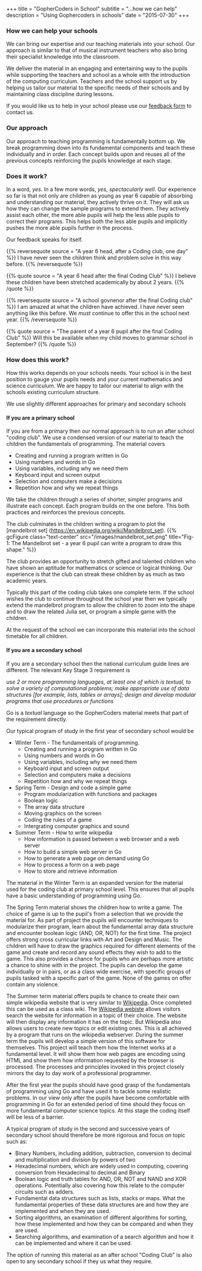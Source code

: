 +++
title = "GopherCoders in School"
subtitle = "...how we can help"
description = "Using Gophercoders in schools"
date = "2015-07-30"
+++
### How we can help your schools
We can bring our expertise and our teaching materials into your school. Our
approach is similar to that of musical instrument teachers who also
bring their specialist knowledge into the classroom.

We deliver the material in an engaging and entertaining way to the pupils while
supporting the teachers and school as a whole with the introduction of the
computing curriculum. Teachers and the school support us by helping us tailor
our material to the specific needs of their schools and by maintaining class
discipline during lessons.

If you would like us to help in your school please use our
[feedback form](/feedback) to contact us.

### Our approach
Our approach to teaching programming is fundamentally bottom up. We break
programming down into its fundamental components and teach these individually and
in order. Each concept builds upon and reuses all of the previous concepts
reinforcing the pupils knowledge at each stage.

### Does it work?
In a word, *yes*. In a few more words, *yes, spectacularly well*. Our experience so
far is that not only are children as young as year 6 capable of absorbing and
understanding our material, they actively thrive on it. They will ask us how
they can change the sample programs to extend them. They actively assist each
other, the more able pupils will help the less able pupils to correct their
programs. This helps both the less able pupils and implicitly pushes the more
able pupils further in the process.

Our feedback speaks for itself.

{{% reversequote source = "A year 6 head, after a Coding club, one day" %}}
I have never seen the children think and problem solve in this way before.
{{% /reversequote %}}

{{% quote source = "A year 6 head after the final Coding Club" %}}
I believe these children have been stretched academically by about 2 years.
{{% /quote %}}

{{% reversequote source = "A school govnenor after the final Coding club" %}}
I am amazed at what the children have achieved. I have never seen anything like
this before. We *must* continue to offer this in the school next year.
{{% /reversequote %}}

{{% quote source = "The parent of a year 6 pupil after the final Coding Club" %}}
Will this be available when my child moves to grammar school in September?
{{% /quote %}}

### How does this work?
How this works depends on your schools needs. Your school is in
the best position to gauge your pupils needs and your current mathematics and
science curriculum. We are happy to tailor our material to align with the
schools existing curriculum structure.

We use slightly different approaches for primary and secondary schools

#### If you are a primary school
If you are from a primary then our normal approach is to run an after school
"coding club". We use a condensed version of our material to teach the children
the fundamentals of programming. The material covers

* Creating and running a program written in Go
* Using numbers and words in Go
* Using variables, including why we need them
* Keyboard input and screen output
* Selection and computers make a decisions
* Repetition how and why we repeat things

We take the children through a series of shorter, simpler programs and illustrate
each concept. Each program builds on the one before. This both practices and
reinforces the previous concepts.

The club culminates in the children writing a program to plot the [mandelbrot set]
(https://en.wikipedia.org/wiki/Mandelbrot_set).
{{% gcFigure class="text-center" src="/images/mandelbrot_set.png"
title="Fig-1: The Mandelbrot set - a year 6 pupil can write a program to draw this shape." %}}

The club provides an opportunity to stretch gifted and talented children who
have shown an aptitude for mathematics or science or logical thinking. Our
experience is that the club can streak these children by as much as two academic
years.

Typically this part of the coding club takes one complete term. If the school
wishes the club to continue throughout the school year then we typically extend the
mandelbrot program to allow the children to zoom into the shape and to draw the
related Julia set, or program a simple game with the children.

At the request of the school we can incorporate this material into the school
timetable for all children.

#### If you are a secondary school

If you are a secondary school then the national curriculum guide lines are
different. The relevant Key Stage 3 requirement is

*use 2 or more programming languages, at least one of which is textual, to solve a
variety of computational problems; make appropriate use of data structures [for
example, lists, tables or arrays]; design and develop modular programs that use
procedures or functions*

Go is a *textual* language so the GopherCoders material meets that part of the
requirement directly.

Our typical program of study in the first year of secondary school would be

* Winter Term - The fundamentals of programming.
    * Creating and running a program written in Go
    * Using numbers and words in Go
    * Using variables, including why we need them
    * Keyboard input and screen output
    * Selection and computers make a decisions
    * Repetition how and why we repeat things
* Spring Term - Design and code a simple game
    * Program modularization with functions and packages
    * Boolean logic
    * The array data structure
    * Moving graphics on the screen
    * Coding the rules of a game
    * Intergrating computer graphics and sound
* Summer Term - How to write wikipedia
    * How information is passed between a web browser and a web server
    * How to build a simple web server in Go
    * How to generate a web page on demand using Go
    * How to process a form on a web page
    * How to store and retrieve information

The material in the Winter Term is an expanded version for the material used
for the coding club at primary school level. This ensures that all pupils have a
basic understanding of programming using Go.

The Spring Term material shows the children how to write a game. The choice of
game is up to the pupil's from a selection that we provide the material for. As
part of project the pupils will encounter techniques to modularize their program,
learn about the fundamental array data structure and encounter boolean logic
(AND, OR, NOT) for the first time. The project offers strong cross curricular
links with Art and Design and Music. The children will have to draw the graphics
required for different elements of the game and create and record any
sound effects they wish to add to the game.  This also provides a chance for pupils
who are perhaps more artistic a chance to shine with in the project. The pupils
can develop the game individually or in pairs, or as a class wide exercise, with
specific groups of pupils tasked with a specific part of the game. None of the
games on offer contain any violence.

The Summer term material offers pupils te chance to create their own simple
wikipedia website that is very similar to [Wikipedia](http://wikipedia.com).
Once completed this can be used as a class wiki.
The [Wikipedia webiste](http://wikipedia.com) allows visitors search the website
for information in a topic of their choice. The website will then display any
information it has on the topic. But Wikipedia also allows users to create new
topics or edit existing ones. This is all achieved by a program that runs on the
wikipedia webserver. During the summer term the pupils will develop a simple
version of this software for themselves. This project will teach them how the
Internet works at a fundamental level. It will show them how web pages are
encoding using HTML and show them how information requested by the browser is
processed. The processes and principles invoked in this project closely mirrors
the day to day work of a professional programmer.

After the first year the pupils should have good grasp of the fundamentals of
programming using Go and have used it to tackle some realistic problems.
In our view only after the pupils have become comfortable with programming in
Go for an extended period of time should they focus on more
fundamental computer science topics. At this stage the coding itself will be less
of a barrier.

A typical program of study in the second and successive years of secondary school
should therefore be more rigorous and focus on topic such as:

* Binary Numbers, including addition, subtraction, conversion to decimal and
multiplication and division by powers of two
* Hexadecimal numbers, which are widely used in computing, covering conversion
from Hexadecimal to decimal and Binary
* Boolean logic and truth tables for AND, OR, NOT and NAND and XOR operations.
Potentially also covering how this relate to the computer circuits such as adders.
* Fundamental data structures such as lists, stacks or maps. What the fundamental
properties of these data structures are and how they are implemented and when
they are used.
* Sorting algorithms, an examination of different algorithms for sorting, how these
implemented and how they can be compared and when they are used.
* Searching algorithms, and examination of a search algorithm and how it can be
implemented and where it can be used.

The option of running this material as an after school "Coding Club" is also open
to any secondary school if they us what they require.
